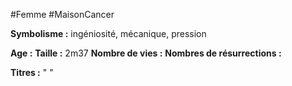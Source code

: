 #Femme #MaisonCancer 

**Symbolisme :** ingéniosité, mécanique, pression

**Age :**
**Taille :** 2m37
**Nombre de vies :**
**Nombres de résurrections :**

**Titres :** 
"
"

